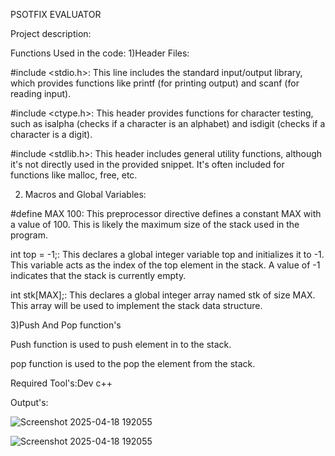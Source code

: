 PSOTFIX EVALUATOR

Project description:

Functions Used in the code:
1)Header Files:

#include <stdio.h>: This line includes the standard input/output library, which provides functions like printf (for printing output) and scanf (for reading input).

#include <ctype.h>: This header provides functions for character testing, such as isalpha (checks if a character is an alphabet) and isdigit (checks if a character is a digit).

#include <stdlib.h>: This header includes general utility functions, although it's not directly used in the provided snippet. It's often included for functions like malloc, free, etc.

2) Macros and Global Variables:

#define MAX 100: This preprocessor directive defines a constant MAX with a value of 100. This is likely the maximum size of the stack used in the program.

int top = -1;: This declares a global integer variable top and initializes it to -1. This variable acts as the index of the top element in the stack. A value of -1 indicates that the stack is currently empty.

int stk[MAX];: This declares a global integer array named stk of size MAX. This array will be used to implement the stack data structure.

3)Push And Pop function's

Push function is used to push element in to the stack.

pop function is used to the pop the element from the stack.

Required Tool's:Dev c++

Output's:


![Screenshot 2025-04-18 192055](https://github.com/user-attachments/assets/86a1bbbb-317d-4c05-8623-70754c7e36d4)


![Screenshot 2025-04-18 192055](https://github.com/user-attachments/assets/8ea37d62-476c-46b4-9481-6362cd7682dd)






